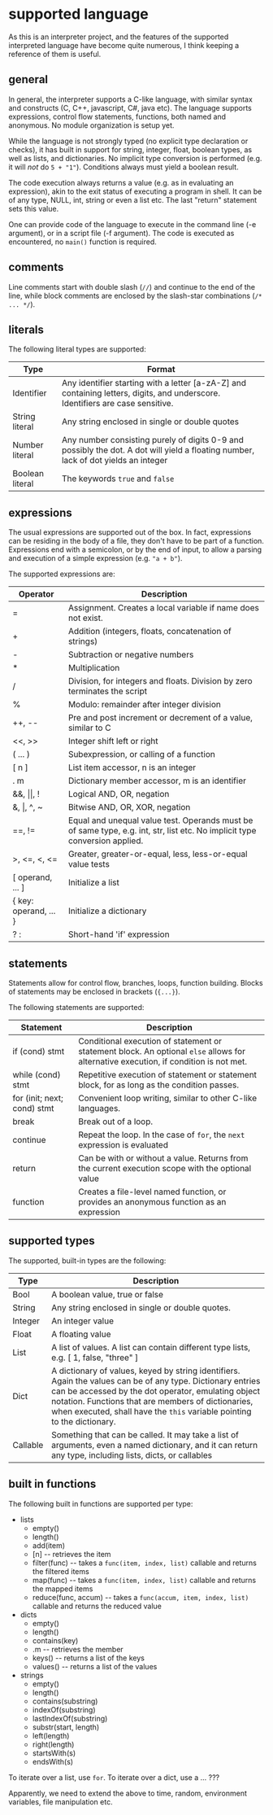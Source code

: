 # supported language

As this is an interpreter project, 
and the features of the supported interpreted language have become quite numerous,
I think keeping a reference of them is useful.

## general

In general, the interpreter supports a C-like language,
with similar syntax and constructs (C, C++, javascript, C#, java etc).
The language supports expressions, control flow statements,
functions, both named and anonymous. No module organization is setup yet.

While the language is not strongly typed (no explicit type declaration or checks), it has built in support for string, integer, float, boolean types, as well as lists, and dictionaries. No implicit type conversion is performed (e.g. it will _not_ do `5 + "1"`). Conditions always must yield a boolean result.

The code execution always returns a value (e.g. as in evaluating an expression),
akin to the exit status of executing a program in shell. It can be of any type,
NULL, int, string or even a list etc. The last "return" statement sets this value.

One can provide code of the language to execute in the command line (-e argument),
or in a script file (-f argument). The code is executed as encountered, no `main()` 
function is required.

## comments

Line comments start with double slash (`//`) and continue to the end of the line,
while block comments are enclosed by the slash-star combinations (`/* ... */`).

## literals

The following literal types are supported:

| Type | Format |
|----|----|
| Identifier | Any identifier starting with a letter [a-zA-Z] and containing letters, digits, and underscore. Identifiers are case sensitive. |
| String literal | Any string enclosed in single or double quotes |
| Number literal | Any number consisting purely of digits 0-9 and possibly the dot. A dot will yield a floating number, lack of dot yields an integer |
| Boolean literal | The keywords `true` and `false` |


## expressions

The usual expressions are supported out of the box. In fact, expressions 
can be residing in the body of a file, they don't have to be part 
of a function. Expressions end with a semicolon, or by the end of input, to allow
a parsing and execution of a simple expression (e.g. `"a + b"`).

The supported expressions are:

| Operator | Description |
|------|------|
| = | Assignment. Creates a local variable if name does not exist. |
| + | Addition (integers, floats, concatenation of strings) |
| - | Subtraction or negative numbers |
| * | Multiplication |
| / | Division, for integers and floats. Division by zero terminates the script |
| % | Modulo: remainder after integer division |
| ++, -- | Pre and post increment or decrement of a value, similar to C |
| <<, >> | Integer shift left or right |
| ( ... ) | Subexpression, or calling of a function |
| [ n ] | List item accessor, n is an integer |
| . m | Dictionary member accessor, m is an identifier |
| &&, \|\|, ! | Logical AND, OR, negation |
| &, \|, ^, ~ | Bitwise AND, OR, XOR, negation |
| ==, != | Equal and unequal value test. Operands must be of same type, e.g. int, str, list etc. No implicit type conversion applied. |
| >, <=, <, <= | Greater, greater-or-equal, less, less-or-equal value tests |
| [ operand, ... ] | Initialize a list |
| { key: operand, ... } | Initialize a dictionary |
| ? : | Short-hand 'if' expression |

## statements

Statements allow for control flow, branches, loops, function building.
Blocks of statements may be enclosed in brackets (`{...}`).

The following statements are supported:

| Statement | Description |
|------|------|
| if (cond) stmt | Conditional execution of statement or statement block. An optional `else` allows for alternative execution, if condition is not met. |
| while (cond) stmt | Repetitive execution of statement or statement block, for as long as the condition passes. |
| for (init; next; cond) stmt | Convenient loop writing, similar to other C-like languages.
| break | Break out of a loop. |
| continue | Repeat the loop. In the case of `for`, the `next` expression is evaluated |
| return | Can be with or without a value. Returns from the current execution scope with the optional value |
| function | Creates a file-level named function, or provides an anonymous function as an expression | 

## supported types

The supported, built-in types are the following:

| Type | Description |
|----|----|
| Bool | A boolean value, true or false |
| String | Any string enclosed in single or double quotes. |
| Integer | An integer value |
| Float | A floating value |
| List | A list of values. A list can contain different type lists, e.g. [ 1, false, "three" ] |
| Dict | A dictionary of values, keyed by string identifiers. Again the values can be of any type. Dictionary entries can be accessed by the dot operator, emulating object notation. Functions that are members of dictionaries, when executed, shall have the `this` variable pointing to the dictionary. |
| Callable | Something that can be called. It may take a list of arguments, even a named dictionary, and it can return any type, including lists, dicts, or callables |

## built in functions

The following built in functions are supported per type:

* lists
  * empty()
  * length()
  * add(item)
  * [n] -- retrieves the item
  * filter(func) -- takes a `func(item, index, list)` callable and returns the filtered items
  * map(func) -- takes a `func(item, index, list)` callable and returns the mapped items
  * reduce(func, accum) -- takes a `func(accum, item, index, list)` callable and returns the reduced value
* dicts
  * empty()
  * length()
  * contains(key)
  * .m -- retrieves the member
  * keys()  -- returns a list of the keys
  * values()  -- returns a list of the values
* strings
  * empty()
  * length()
  * contains(substring)
  * indexOf(substring)
  * lastIndexOf(substring)
  * substr(start, length)
  * left(length)
  * right(length)
  * startsWith(s)
  * endsWith(s)

To iterate over a list, use `for`. To iterate over a dict, use a ... ???

Apparently, we need to extend the above to time, random, environment variables, file manipulation etc.

